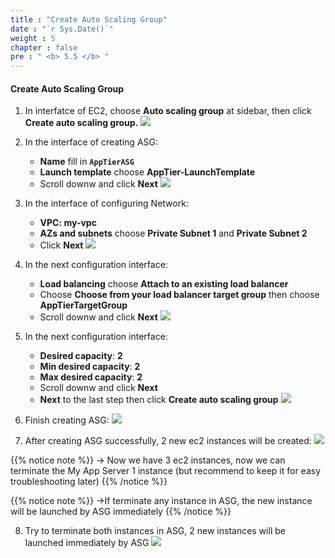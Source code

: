 ```yaml
---
title : "Create Auto Scaling Group"
date : "`r Sys.Date()`"
weight : 5
chapter : false
pre : " <b> 5.5 </b> "
---
```


#### Create Auto Scaling Group
1. In interfatce of EC2, choose **Auto scaling group** at sidebar, then click **Create auto scaling group.**
![](/workshop01-AWS-FCJ-2024/images/5-5/01.png?width=50pc)

2. In the interface of creating ASG:
    - **Name** fill in **`AppTierASG`**
    - **Launch template** choose **AppTier-LaunchTemplate**
    - Scroll downw and click **Next**
![](/workshop01-AWS-FCJ-2024/images/5-5/02.png?width=50pc)

3. In the interface of configuring Network:
    - **VPC: my-vpc**
    - **AZs and subnets** choose **Private Subnet 1** and **Private Subnet 2**
    - Click **Next**
![](/workshop01-AWS-FCJ-2024/images/5-5/03.png?width=50pc)

4. In the next configuration interface:
    - **Load balancing** choose **Attach to an existing load balancer**
    - Choose **Choose from your load balancer target group** then choose **AppTierTargetGroup**
    - Scroll downw and click **Next**
![](/workshop01-AWS-FCJ-2024/images/5-5/04.png?width=50pc)

5. In the next configuration interface:
    - **Desired capacity**: **2**
    - **Min desired capacity**: **2**
    - **Max desired capacity**: **2**
    - Scroll downw and click **Next**
    - **Next** to the last step then click **Create auto scaling group**
![](/workshop01-AWS-FCJ-2024/images/5-5/05.png?width=50pc)

6. Finish creating ASG:
![](/workshop01-AWS-FCJ-2024/images/5-5/06.png?width=50pc)

7. After creating ASG successfully, 2 new ec2 instances will be created:
![](/workshop01-AWS-FCJ-2024/images/5-5/07.png?width=50pc)

{{% notice note %}}
→ Now we have 3 ec2 instances, now we can terminate the My App Server 1 instance (but recommend to keep it for easy troubleshooting later)
{{% /notice %}}

{{% notice note %}}
→If terminate any instance in ASG, the new instance will be launched by ASG immediately
{{% /notice %}}

8. Try to terminate both instances in ASG, 2 new instances will be launched immediately by ASG
![](/workshop01-AWS-FCJ-2024/images/5-5/08.png?width=50pc)

